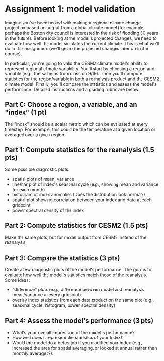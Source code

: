 # Assignment 1: model validation

Imagine you've been tasked with making a regional climate change projection based on output from a global climate model (for example, perhaps the Boston city council is interested in the risk of flooding 30 years in the future). Before looking at the model's projected changes, we need to evaluate how well the model simulates the current climate. This is what we'll do in this assignment (we'll get to the projected changes later on in the course).

In particular, you're going to valid the CESM2 climate model's ability to represent regional climate variability. You'll start by choosing a region and variable (e.g., the same as from class on 9/19). Then you'll compute statistics for the region/variable in both a reanalysis product and the CESM2 climate model. Finally, you'll compare the statistics and assess the model's performance. Detailed instructions and a grading rubric are below.

## Part 0: Choose a region, a variable, and an "index" (1 pt)
The "index" should be a scalar metric which can be evaluated at every timestep. For example, this could be the temperature at a given location or averaged over a given region.


## Part 1: Compute statistics for the reanalysis (1.5 pts)
Some possible diagnostic plots:
- spatial plots of mean, variance
- line/bar plot of index's seasonal cycle (e.g., showing mean and variance for each month)
- histogram of index anomalies (Does the distribution look normal?)
- spatial plot showing correlation between your index and data at each gridpoint
- power spectral density of the index


## Part 2: Compute statistics for CESM2 (1.5 pts)
Make the same plots, but for model output from CESM2 instead of the reanalysis.


## Part 3: Compare the statistics (3 pts)
Create a few diagnostic plots of the model's performance.
The goal is to evaluate how well the model's statistics match those of the reanalysis.
Some ideas:
- "difference" plots (e.g., difference between model and reanalysis mean/variance at every gridpoint)
- overlay index statistics from each data product on the same plot (e.g., seasonal cycle, histogram, power spectral density)


## Part 4: Assess the model's performance (3 pts)
- What's your overall impression of the model's performance?
- How well does it represent the statistics of your index?
- Would the model do a better job if you modified your index (e.g., increased the area for spatial averaging, or looked at annual rather than monthly averages?).
